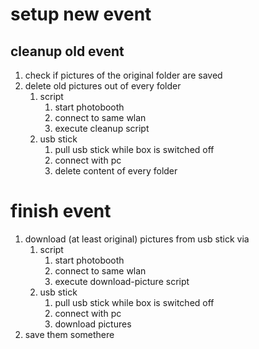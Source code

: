# setup new event

## cleanup old event

1. check if pictures of the original folder are saved
2. delete old pictures out of every folder
    1. script
        1. start photobooth
        2. connect to same wlan
        3. execute cleanup script
    1. usb stick
        1. pull usb stick while box is switched off
        2. connect with pc
        3. delete content of every folder

# finish event

1. download (at least original) pictures from usb stick via
    1. script
        1. start photobooth
        2. connect to same wlan
        3. execute download-picture script
    1. usb stick
        1. pull usb stick while box is switched off
        2. connect with pc
        3. download pictures
2. save them somethere


